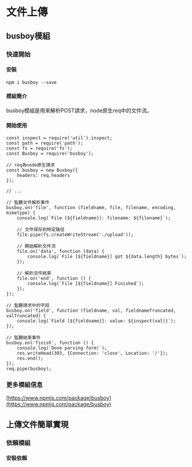 # 文件上傳

## busboy模組

### 快速開始

#### 安裝

```
npm i busboy --save
```

#### 模組簡介

busboy模組是用來解析POST請求，node原生req中的文件流。

#### 開始使用

```
const inspect = require('util').inspect;
const path = require('path');
const fs = require('fs');
const Busboy = require('busboy');

// req為node原生請求
const busboy = new Busboy({
    headers: req.headers
});

// ...

// 監聽文件解析事件
busboy.on('file', function (fieldname, file, filename, encoding, mimetype) {
    console.log(`File [${fieldname}]: filename: ${filename}`);

    // 文件保存到特定路徑
    file.pipe(fs.createWriteStream('./upload'));

    // 開始解析文件流
    file.on('data', function (data) {
        console.log(`File [${fieldname}] got ${data.length} bytes`);
    });

    // 解析文件結束
    file.on('end', function () {
        console.log(`File [${fieldname}] Finished`);
    });
});

// 監聽請求中的字段
busboy.on('field', function (fieldname, val, fieldnameTruncated, valTruncated) {
    console.log(`Field [${fieldname}]: value: ${inspect(val)}`);
});

// 監聽結束事件
busboy.on('finish', function () {
    console.log(`Done parsing form!`);
    res.writeHead(303, {Connection: 'close', Location: '/'});
    res.end();
});
req.pipe(busboy);
```

### 更多模組信息

[https://www.npmjs.com/package/busboy](https://www.npmjs.com/package/busboy)

## 上傳文件簡單實現

### 依賴模組

#### 安裝依賴

```

```